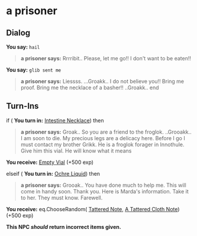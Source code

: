 # a prisoner
## Dialog

**You say:** `hail`



>**a prisoner says:** Rrrribit.. Please, let me go!! I don't want to be eaten!!

**You say:** `glib sent me`



>**a prisoner says:** Liessss. ...Groakk.. I do not believe you!! Bring me proof. Bring me the necklace of a basher!! ..Groakk..
end

## Turn-Ins



if ( **You turn in:** [Intestine Necklace](/item/13311)) then


>**a prisoner says:** Groak.. So you are a friend to the froglok. ..Grooakk.. I am soon to die. My precious legs are a delicacy here. Before I go I must contact my brother Grikk. He is a froglok forager in Innothule. Give him this vial. He will know what it means


 **You receive:**  [Empty Vial](/item/13375) (+500 exp)

elseif ( **You turn in:** [Ochre Liquid](/item/13376)) then


>**a prisoner says:** Grooak.. You have done much to help me. This will come in handy soon. Thank you. Here is Marda's information. Take it to her. They must know. Farewell.


 **You receive:** eq.ChooseRandom( [Tattered Note](/item/18884), [A Tattered Cloth Note](/item/18885)) (+500 exp)

**This NPC *should* return incorrect items given.**
